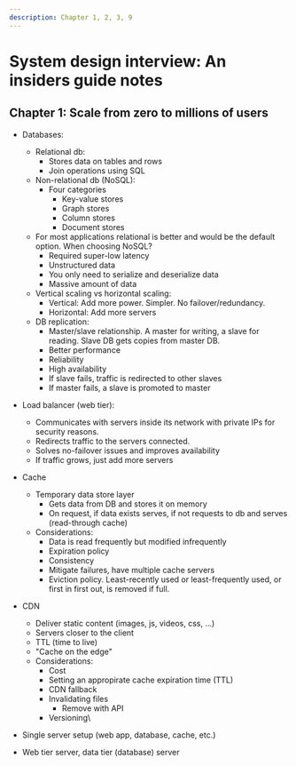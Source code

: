 ```yaml
---
description: Chapter 1, 2, 3, 9
---
```


# System design interview: An insiders guide notes

## Chapter 1: Scale from zero to millions of users

* Databases:
  * Relational db:&#x20;
    * Stores data on tables and rows
    * Join operations using SQL
  * Non-relational db (NoSQL):
    * Four categories
      * Key-value stores
      * Graph stores
      * Column stores
      * Document stores
  * For most applications relational is better and would be the default option. When choosing NoSQL?
    * Required super-low latency
    * Unstructured data
    * You only need to serialize and deserialize data
    * Massive amount of data
  * Vertical scaling vs horizontal scaling:
    * Vertical: Add more power. Simpler. No failover/redundancy.
    * Horizontal: Add more servers
  * DB  replication:
    * Master/slave relationship. A master for writing, a slave for reading. Slave DB gets copies from master DB.
    * Better performance
    * Reliability
    * High availability
    * If slave fails, traffic is redirected to other slaves
    * If master fails, a slave is promoted to master
* Load balancer (web tier):
  * Communicates with servers inside its network with private IPs for security reasons.
  * Redirects traffic to the servers connected.
  * Solves no-failover issues and improves availability
  * If traffic grows, just add more servers
* Cache
  * Temporary data store layer
    * Gets data from DB and stores it on memory
    * On request, if data exists serves, if not requests to db and serves (read-through cache)
  * Considerations:
    * Data is read frequently but modified infrequently
    * Expiration policy
    * Consistency
    * Mitigate failures, have multiple cache servers
    * Eviction policy. Least-recently used or least-frequently used, or first in first out, is removed if full.
* CDN
  * Deliver static content (images, js, videos, css, ...)
  * Servers closer to the client
  * TTL (time to live)
  * "Cache on the edge"
  * Considerations:
    * Cost
    * Setting an appropirate cache expiration time (TTL)
    * CDN fallback
    * Invalidating files
      * Remove with API
    * Versioning\




* Single server setup (web app, database, cache, etc.)
* Web tier server, data tier (database) server
